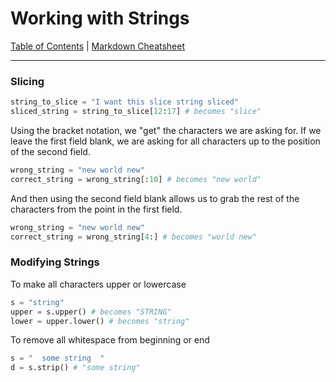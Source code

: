 # Working with Strings

[Table of Contents](../../README.md) | [Markdown Cheatsheet](../../Markdown%20Cheatsheet.md)
___
### Slicing
```python
string_to_slice = "I want this slice string sliced"
sliced_string = string_to_slice[12:17] # becomes "slice"
```

Using the bracket notation, we "get" the characters we are asking for.
If we leave the first field blank, we are asking for all characters up to the position of the second field.
```python
wrong_string = "new world new"
correct_string = wrong_string[:10] # becomes "new world"
```

And then using the second field blank allows us to grab the rest of the characters from the point in the first field.
```python
wrong_string = "new world new"
correct_string = wrong_string[4:] # becomes "world new"
```

### Modifying Strings

To make all characters upper or lowercase
```python
s = "string"
upper = s.upper() # becomes "STRING"
lower = upper.lower() # becomes "string"
```

To remove all whitespace from beginning or end
```python
s = "  some string  "
d = s.strip() # "some string"
```
